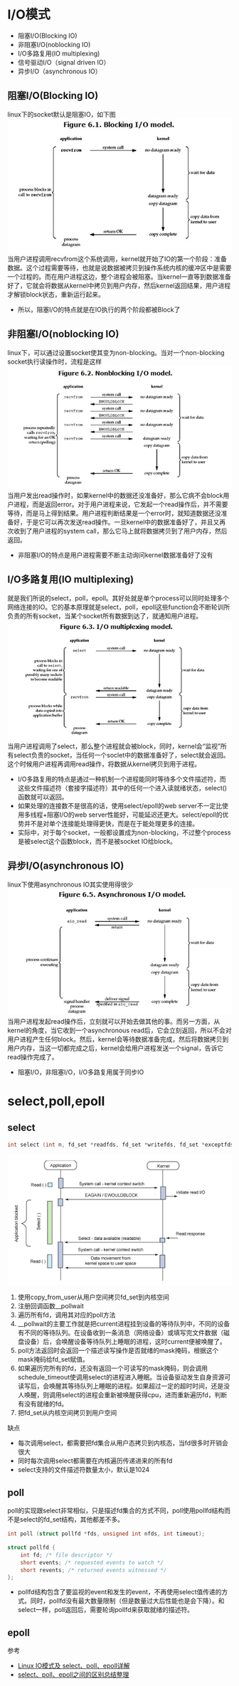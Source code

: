 
# I/O模式
* 阻塞I/O(Blocking IO)
* 非阻塞I/O(noblocking IO)
* I/O多路复用(IO multiplexing)
* 信号驱动I/O（signal driven IO）
* 异步I/O（asynchronous IO）

## 阻塞I/O(Blocking IO)
linux下的socket默认是阻塞IO，如下图  
![阻塞I/O](../../image/operating-system/operating-system01.png)  
当用户进程调用recvfrom这个系统调用，kernel就开始了IO的第一个阶段：准备数据。这个过程需要等待，也就是说数据被拷贝到操作系统内核的缓冲区中是需要一个过程的。而在用户进程这边，整个进程会被阻塞。当kernel一直等到数据准备好了，它就会将数据从kernel中拷贝到用户内存，然后kernel返回结果，用户进程才解锁block状态，重新运行起来。
* 所以，阻塞I/O的特点就是在IO执行的两个阶段都被Block了

## 非阻塞I/O(noblocking IO)
linux下，可以通过设置socket使其变为non-blocking。当对一个non-blocking socket执行读操作时，流程是这样  
![非阻塞I/O](../../image/operating-system/operating-system02.png)   
当用户发出read操作时，如果kernel中的数据还没准备好，那么它病不会block用户进程，而是返回error。对于用户进程来说，它发起一个read操作后，并不需要等待，而是马上得到结果。用户进程判断结果是一个error时，就知道数据还没准备好，于是它可以再次发送read操作。一旦kernel中的数据准备好了，并且又再次收到了用户进程的system call，那么它马上就将数据拷贝到了用户内存，然后返回。
* 非阻塞I/O的特点是用户进程需要不断主动询问kernel数据准备好了没有

## I/O多路复用(IO multiplexing)
就是我们所说的select，poll，epoll。其好处就是单个process可以同时处理多个网络连接的IO。它的基本原理就是select，poll，epoll这些function会不断轮训所负责的所有socket，当某个socket所有数据到达了，就通知用户进程。  
![I/O多路复用](../../image/operating-system/operating-system03.png)  
当用户进程调用了select，那么整个进程就会被block，同时，kernel会“监视”所有select负责的socket，当任何一个soclet中的数据准备好了，select就会返回。这个时候用户进程再调用read操作，将数据从kernel拷贝到用于进程。
* I/O多路复用的特点是通过一种机制一个进程能同时等待多个文件描述符，而这些文件描述符（套接字描述符）其中的任何一个进入读就绪状态，select()函数就可以返回。
* 如果处理的连接数不是很高的话，使用select/epoll的web server不一定比使用多线程+阻塞I/O的web server性能好，可能延迟还更大。select/epoll的优势并不是对单个连接能处理得更快，而是在于能处理更多的连接。
* 实际中，对于每个socket，一般都设置成为non-blocking，不过整个process是被select这个函数block，而不是被socket IO给block。


## 异步I/O(asynchronous IO)
linux下使用asynchronous IO其实使用得很少  
![异步I/O](../../image/operating-system/operating-system04.png)  
当用户进程发起read操作后，立刻就可以开始去做其他的事。而另一方面，从kernel的角度，当它收到一个asynchronous read后，它会立刻返回，所以不会对用户进程产生任何block。然后，kernel会等待数据准备完成，然后将数据拷贝到用户内存，当这一切都完成之后，kernel会给用户进程发送一个signal，告诉它read操作完成了。

* 阻塞I/O，非阻塞I/O，I/O多路复用属于同步IO

# select,poll,epoll
## select
```c++
int select (int n, fd_set *readfds, fd_set *writefds, fd_set *exceptfds, struct timeval *timeout);
```
![select](../../image/operating-system/operating-system05.png)
1. 使用copy_from_user从用户空间拷贝fd_set到内核空间
2. 注册回调函数__pollwait
3. 遍历所有fd，调用其对应的poll方法
4. __pollwait的主要工作就是把current进程挂到设备的等待队列中，不同的设备有不同的等待队列。在设备收到一条消息（网络设备）或填写完文件数据（磁盘设备）后，会唤醒设备等待队列上睡眠的进程，这时current便被唤醒了。
5. poll方法返回时会返回一个描述读写操作是否就绪的mask掩码，根据这个mask掩码给fd_set赋值。
6. 如果遍历完所有的fd，还没有返回一个可读写的mask掩码，则会调用schedule_timeout使调用select的进程进入睡眠。当设备驱动发生自身资源可读写后，会唤醒其等待队列上睡眠的进程。如果超过一定的超时时间，还是没人唤醒，则调用select的进程会重新被唤醒获得cpu，进而重新遍历fd，判断有没有就绪的fd。
7. 把fd_set从内核空间拷贝到用户空间  

缺点
* 每次调用select，都需要把fd集合从用户态拷贝到内核态，当fd很多时开销会很大
* 同时每次调用select都需要在内核遍历传递进来的所有fd
* select支持的文件描述符数量太小，默认是1024

## poll
poll的实现跟select非常相似，只是描述fd集合的方式不同，poll使用pollfd结构而不是select的fd_set结构，其他都差不多。
```c++
int poll (struct pollfd *fds, unsigned int nfds, int timeout);
```
```c++
struct pollfd {
    int fd; /* file descriptor */
    short events; /* requested events to watch */
    short revents; /* returned events witnessed */
};
```
* pollfd结构包含了要监视的event和发生的event，不再使用select值传递的方式。同时，pollfd没有最大数量限制（但是数量过大后性能也是会下降）。和select一样，poll返回后，需要轮询pollfd来获取就绪的描述符。

## epoll



参考
* [Linux IO模式及 select、poll、epoll详解](https://segmentfault.com/a/1190000003063859)  
* [select、poll、epoll之间的区别总结整理](http://www.cnblogs.com/Anker/p/3265058.html)